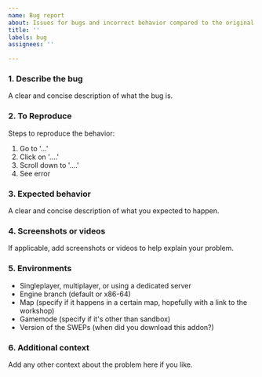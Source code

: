 ```yaml
---
name: Bug report
about: Issues for bugs and incorrect behavior compared to the original game
title: ''
labels: bug
assignees: ''

---
```


### 1. Describe the bug

A clear and concise description of what the bug is.

### 2. To Reproduce

Steps to reproduce the behavior:

1. Go to '...'
2. Click on '....'
3. Scroll down to '....'
4. See error

### 3. Expected behavior

A clear and concise description of what you expected to happen.

### 4. Screenshots or videos

If applicable, add screenshots or videos to help explain your problem.

### 5. Environments

 - Singleplayer, multiplayer, or using a dedicated server
 - Engine branch (default or x86-64)
 - Map (specify if it happens in a certain map, hopefully with a link to the workshop)
 - Gamemode (specify if it's other than sandbox)
 - Version of the SWEPs (when did you download this addon?)

### 6. Additional context

Add any other context about the problem here if you like.
